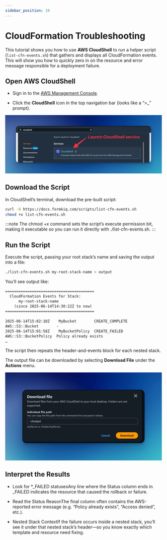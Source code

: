 ```yaml
---
sidebar_position: 10
---
```


# CloudFormation Troubleshooting

This tutorial shows you how to use **AWS CloudShell** to run a helper script (`list-cfn-events.sh`) that gathers and displays all CloudFormation events. This will show you how to quickly zero in on the resource and error message responsible for a deployment failure.

## Open AWS CloudShell

* Sign in to the [AWS Management Console](https://console.aws.amazon.com/).

* Click the **CloudShell** icon in the top navigation bar (looks like a “>_” prompt).

![Open CloudShell](./img/cloudshell.png)

## Download the Script

In CloudShell’s terminal, download the pre-built script:

```bash
curl -O https://docs.formkiq.com/scripts/list-cfn-events.sh
chmod +x list-cfn-events.sh
```

:::note
The chmod +x command sets the script’s execute permission bit, making it executable so you can run it directly with ./list-cfn-events.sh.
:::

## Run the Script

Execute the script, passing your root stack’s name and saving the output into a file:

```bash
./list-cfn-events.sh my-root-stack-name > output
```

You’ll see output like:

```
========================================
  CloudFormation Events for Stack:
      my-root-stack-name
    (since 2025-06-14T14:30:22Z to now)
========================================

2025-06-14T15:02:10Z    MyBucket        CREATE_COMPLETE    AWS::S3::Bucket        -
2025-06-14T15:01:58Z    MyBucketPolicy  CREATE_FAILED      AWS::S3::BucketPolicy  Policy already exists
…
```

The script then repeats the header-and-events block for each nested stack.

The output file can be downloaded by selecting **Download File** under the **Actions** menu.

![Download Output File](./img/cloudshell-download.png)

## Interpret the Results

* Look for *_FAILED statusesAny line where the Status column ends in _FAILED indicates the resource that caused the rollback or failure.

* Read the Status ReasonThe final column often contains the AWS-reported error message (e.g. “Policy already exists”, “Access denied”, etc.).

* Nested Stack ContextIf the failure occurs inside a nested stack, you’ll see it under that nested stack’s header—so you know exactly which template and resource need fixing.
```